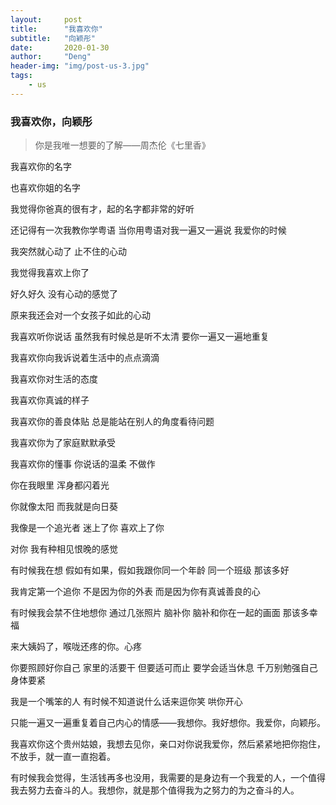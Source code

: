 ```yaml
---
layout:     post
title:      "我喜欢你"
subtitle:   "向颖彤"
date:       2020-01-30
author:     "Deng"
header-img: "img/post-us-3.jpg"
tags:
    - us
---
```

### 我喜欢你，向颖彤  ###


>你是我唯一想要的了解——周杰伦《七里香》

我喜欢你的名字

也喜欢你姐的名字

我觉得你爸真的很有才，起的名字都非常的好听

还记得有一次我教你学粤语 当你用粤语对我一遍又一遍说 我爱你的时候

我突然就心动了 止不住的心动

我觉得我喜欢上你了

好久好久 没有心动的感觉了

原来我还会对一个女孩子如此的心动 

我喜欢听你说话 虽然我有时候总是听不太清 要你一遍又一遍地重复

我喜欢你向我诉说着生活中的点点滴滴

我喜欢你对生活的态度

我喜欢你真诚的样子

我喜欢你的善良体贴 总是能站在别人的角度看待问题

我喜欢你为了家庭默默承受

我喜欢你的懂事 你说话的温柔 不做作

你在我眼里 浑身都闪着光

你就像太阳 而我就是向日葵

我像是一个追光者 迷上了你 喜欢上了你

对你 我有种相见恨晚的感觉

有时候我在想 假如有如果，假如我跟你同一个年龄 同一个班级 那该多好

我肯定第一个追你 不是因为你的外表 而是因为你有真诚善良的心

有时候我会禁不住地想你 通过几张照片 脑补你 脑补和你在一起的画面 那该多幸福

来大姨妈了，喉咙还疼的你。心疼

你要照顾好你自己 家里的活要干 但要适可而止 要学会适当休息 千万别勉强自己 身体要紧

我是一个嘴笨的人 有时候不知道说什么话来逗你笑 哄你开心

只能一遍又一遍重复着自己内心的情感——我想你。我好想你。我爱你，向颖彤。

我喜欢你这个贵州姑娘，我想去见你，亲口对你说我爱你，然后紧紧地把你抱住，不放手，就一直一直抱着。

有时候我会觉得，生活钱再多也没用，我需要的是身边有一个我爱的人，一个值得我去努力去奋斗的人。我想你，就是那个值得我为之努力的为之奋斗的人。